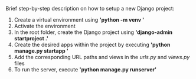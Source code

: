Brief step-by-step description on how to setup a new Django project:

1. Create a virtual environment using **'python -m venv <name-of-virtual-environment>'**
2. Activate the environment
3. In the root folder, create the Django project using **'django-admin startproject <project-name> .'** 
4. Create the desired apps within the project by executing **'python manage.py startapp <app-name>'**
5. Add the corresponding URL paths and views in the *urls.py* and *views.py* files
6. To run the server, execute **'python manage.py runserver'**